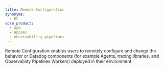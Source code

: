 ```yaml
---
title: Remote Configuration
synonyms:
  - RC
core_product:
  - apm
  - appsec
  - observability pipelines
---
```

Remote Configuration enables users to remotely configure and change the behavior or Datadog components (for example Agents, tracing libraries, and Observabiity Pipelines Workers) deployed in their environment.